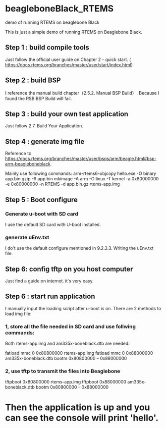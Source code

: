 # beagleboneBlack_RTEMS
demo of running RTEMS on beaglebone Black

This is just a simple demo of running RTEMS on Beaglebone Black.   

## Step 1 : build compile tools 
Just follow the official user guide on Chapter 2 - quick start. ( https://docs.rtems.org/branches/master/user/start/index.html)

## Step 2 : build BSP
I reference the manual build chapter（2.5.2. Manual BSP Build）.   Because I found the RSB BSP Build will fail.

## Step 3 : build your own test application
Just follow 2.7. Build Your Application.

## Step 4 : generate img file 
Reference to https://docs.rtems.org/branches/master/user/bsps/arm/beagle.html#bsp-arm-beagleboneblack. 

Mainly use following commands:
arm-rtems6-objcopy hello.exe -O binary app.bin
gzip -9 app.bin
mkimage -A arm -O linux -T kernel -a 0x80000000 -e 0x80000000 -n RTEMS -d app.bin.gz rtems-app.img

## Step 5 : Boot configure
### Generate u-boot with SD card
I use the default SD card with U-boot installed.

### generate uEnv.txt
I do't use the default configure mentioned in 9.2.3.3. Writing the uEnv.txt file.

## Step 6: config tftp on you host computer
Just find a guide on internet. it's very easy.

## Step 6 : start run application
I manually input the loading script after u-boot is on.
There are 2 methods to load img file:
### 1, store all the file needed in SD card and use follwing commands:

Both rtems-app.img and am335x-boneblack.dtb are needed.

fatload mmc 0 0x80800000 rtems-app.img
fatload mmc 0 0x88000000 am335x-boneblack.dtb
bootm 0x80800000 – 0x88000000

### 2, use tftp to transmit the files into Beaglebone
tftpboot  0x80800000 rtems-app.img
tftpboot 0x88000000 am335x-boneblack.dtb
bootm 0x80800000 – 0x88000000

# Then the application is up and you can see the console will print 'hello'.



